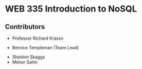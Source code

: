 <!--H1 header with Title -->
# WEB 335 Introduction to NoSQL

<!--H2 header for contributors  -->
## Contributors

<!-- Instructor's name  -->
* Professor Richard Krasso 

<!-- Team Lead -->
* Bernice Templeman (Team Lead)

<!-- Team Members -->
  * Sheldon Skaggs
  * Meher Salim
  
